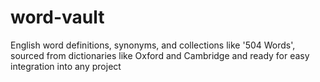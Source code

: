 # word-vault

English word definitions, synonyms, and collections like '504 Words', sourced from dictionaries like Oxford and Cambridge and ready for easy integration into any project
